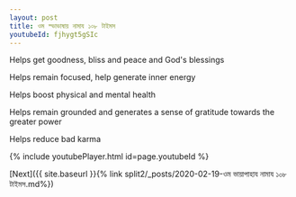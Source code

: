 ```yaml
---
layout: post
title: ওম স্ভাভাষায় নামায ১০৮ টাইমস
youtubeId: fjhygt5gSIc
---
```

 
 
Helps get goodness, bliss and peace and God's blessings
 
Helps remain focused, help generate inner energy 
 
Helps boost physical and mental health 
 
Helps remain grounded and generates a sense of gratitude towards the greater power 
 
Helps reduce bad karma
 
 
 
 


{% include youtubePlayer.html id=page.youtubeId %}
 
[Next]({{ site.baseurl }}{% link  split2/_posts/2020-02-19-ওম ভায়াপাহায নামায ১০৮ টাইমস.md%})
 
